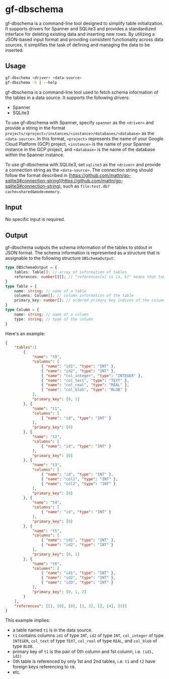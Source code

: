 # gf-dbschema

gf-dbschema is a command-line tool designed to simplify table initialization. It supports drivers for Spanner and SQLite3 and provides a standardized interface for deleting existing data and inserting new rows. By utilizing a JSON-based input format and providing consistent functionality across data sources, it simplifies the task of defining and managing the data to be inserted.

## Usage

```sh
gf-dbschema <driver> <data-source>
gf-dbschema -h | --help
```

gf-dbschema is a command-line tool used to fetch schema information of the tables in a data source. It supports the following drivers:

- Spanner
- SQLite3

To use gf-dbschema with Spanner, specify `spanner` as the `<driver>` and provide a string in the format `projects/<project>/instances/<instance>/databases/<database>` as the `<data-source>`. In this format, `<project>` represents the name of your Google Cloud Platform (GCP) project, `<instance>` is the name of your Spanner instance in the GCP project, and `<database>` is the name of the database within the Spanner instance.

To use gf-dbschema with SQLite3, set `sqlite3` as the `<driver>` and provide a connection string as the `<data-source>`.
The connection string should follow the format described in [https://github.com/mattn/go-sqlite3#connection-string](https://github.com/mattn/go-sqlite3#connection-string), such as `file:test.db?cache=shared&mode=memory`.

## Input

No specific input is required.

## Output

gf-dbschema outputs the schema information of the tables to stdout in JSON format. The schema information is represented as a structure that is assignable to the following structure `DBSchemaOutput`:

```ts
type DBSchemaOutput = {
    tables: Table[]; // array of information of tables
    references: number[][]; // "references[x] is [a, b]" means that tables[x] references tables[a] and tables[b]
}
type Table = {
    name: string; // name of a table
    columns: Column[]; // column information of the table
    primary_key: number[]; // ordered primary key indices of the columns
}
type Column = {
    name: string; // name of a column
    type: string; // type of the column
}
```

Here's an example:
```json
{
	"tables":[
		{
			"name": "t0",
			"columns": [
				{ "name": "id1", "type": "INT" },
				{ "name": "id2", "type": "INT" },
				{ "name": "col_integer", "type": "INTEGER" },
				{ "name": "col_text", "type": "TEXT" },
				{ "name": "col_real", "type": "REAL" },
				{ "name": "col_blob", "type": "BLOB" }
			],
			"primary_key": [0, 1]
		}, {
			"name": "t1",
			"columns": [
				{ "name": "id", "type": "INT" }
			],
			"primary_key": [0]
		}, {
			"name": "t2",
			"columns": [
				{ "name": "id", "type": "INT" }
			],
			"primary_key": [0]
		}, {
			"name": "t3",
			"columns": [
				{ "name": "id", "type": "INT" },
				{ "name": "col1", "type": "INT" },
				{ "name": "col2", "type": "INT" }
			],
			"primary_key": [0]
		}, {
			"name": "t4",
			"columns": [
				{ "name": "id", "type": "INT" }
			],
			"primary_key": [0]
		}, {
			"name": "t5",
			"columns": [
				{ "name": "id1", "type": "INT" },
				{ "name": "id2", "type": "INT" }
			],
			"primary_key": [0, 1]
		}, {
			"name": "t6",
			"columns": [
				{ "name": "id1", "type": "INT" },
				{ "name": "id2", "type": "INT" },
				{ "name": "id3", "type": "INT" }
			],
			"primary_key": [0, 1, 2]
		}
	],
	"references": [[], [0], [0], [1, 2], [], [4], [5]]
}
```

This example implies:

- a table named `t1` is in the data source.
- `t1` contains columns `id1` of type `INT`, `id2` of type `INT`, `col_integer` of type `INTEGER`, `col_text` of type `TEXT`, `col_real` of type `REAL`, and `col_blob` of type `BLOB`.
- primary key of `t1` is the pair of 0th column and 1st column, i.e. `(id1, id2)`
- 0th table is referenced by only 1st and 2nd tables, i.e. `t1` and `t2` have foreign keys referencing to `t0`.
- etc.
